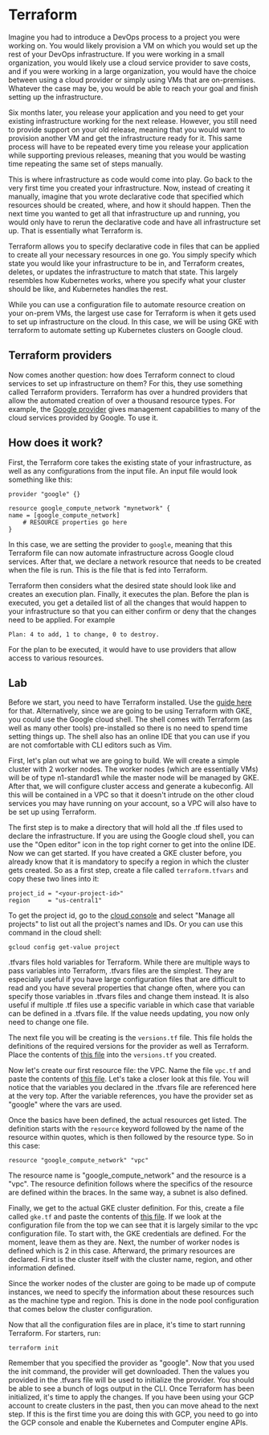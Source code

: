 # Terraform

Imagine you had to introduce a DevOps process to a project you were working on. You would likely provision a VM on which you would set up the rest of your DevOps infrastructure. If you were working in a small organization, you would likely use a cloud service provider to save costs, and if you were working in a large organization, you would have the choice between using a cloud provider or simply using VMs that are on-premises. Whatever the case may be, you would be able to reach your goal and finish setting up the infrastructure.

Six months later, you release your application and you need to get your existing infrastructure working for the next release. However, you still need to provide support on your old release, meaning that you would want to provision another VM and get the infrastructure ready for it. This same process will have to be repeated every time you release your application while supporting previous releases, meaning that you would be wasting time repeating the same set of steps manually.

This is where infrastructure as code would come into play. Go back to the very first time you created your infrastructure. Now, instead of creating it manually, imagine that you wrote declarative code that specified which resources should be created, where, and how it should happen. Then the next time you wanted to get all that infrastructure up and running, you would only have to rerun the declarative code and have all infrastructure set up. That is essentially what Terraform is.

Terraform allows you to specify declarative code in files that can be applied to create all your necessary resources in one go. You simply specify which state you would like your infrastructure to be in, and Terraform creates, deletes, or updates the infrastructure to match that state. This largely resembles how Kubernetes works, where you specify what your cluster should be like, and Kubernetes handles the rest.

While you can use a configuration file to automate resource creation on your on-prem VMs, the largest use case for Terraform is when it gets used to set up infrastructure on the cloud. In this case, we will be using GKE with terraform to automate setting up Kubernetes clusters on Google cloud.

## Terraform providers

Now comes another question: how does Terraform connect to cloud services to set up infrastructure on them? For this, they use something called Terraform providers. Terraform has over a hundred providers that allow the automated creation of over a thousand resource types. For example, the [Google provider](https://registry.terraform.io/providers/hashicorp/google/4.47.0) gives management capabilities to many of the cloud services provided by Google. To use it.

## How does it work?

First, the Terraform core takes the existing state of your infrastructure, as well as any configurations from the input file. An input file would look something like this:

```
provider "google" {}

resource google_compute_network "mynetwork" {
name = [google_compute_network]
    # RESOURCE properties go here
}
```

In this case, we are setting the provider to `google`, meaning that this Terraform file can now automate infrastructure across Google cloud services. After that, we declare a network resource that needs to be created when the file is run. This is the file that is fed into Terraform.

Terraform then considers what the desired state should look like and creates an execution plan. Finally, it executes the plan. Before the plan is executed, you get a detailed list of all the changes that would happen to your infrastructure so that you can either confirm or deny that the changes need to be applied. For example

```
Plan: 4 to add, 1 to change, 0 to destroy.
```

For the plan to be executed, it would have to use providers that allow access to various resources.

## Lab

Before we start, you need to have Terraform installed. Use the [guide here](https://developer.hashicorp.com/terraform/tutorials/aws-get-started/install-cli) for that. Alternatively, since we are going to be using Terraform with GKE, you could use the Google cloud shell. The shell comes with Terraform (as well as many other tools) pre-installed so there is no need to spend time setting things up. The shell also has an online IDE that you can use if you are not comfortable with CLI editors such as Vim.

First, let's plan out what we are going to build. We will create a simple cluster with 2 worker nodes. The worker nodes (which are essentially VMs) will be of type n1-standard1 while the master node will be managed by GKE. After that, we will configure cluster access and generate a kubeconfig. All this will be contained in a VPC so that it doesn't intrude on the other cloud services you may have running on your account, so a VPC will also have to be set up using Terraform.

The first step is to make a directory that will hold all the .tf files used to declare the infrastructure. If you are using the Google cloud shell, you can use the "Open editor" icon in the top right corner to get into the online IDE. Now we can get started. If you have created a GKE cluster before, you already know that it is mandatory to specify a region in which the cluster gets created. So as a first step, create a file called `terraform.tfvars` and copy these two lines into it:

```
project_id = "<your-project-id>"
region     = "us-central1"
```

To get the project id, go to the [cloud console](https://console.cloud.google.com/apis/dashboard) and select "Manage all projects" to list out all the project's names and IDs. Or you can use this command in the cloud shell:

```
gcloud config get-value project
```

.tfvars files hold variables for Terraform. While there are multiple ways to pass variables into Terraform, .tfvars files are the simplest. They are especially useful if you have large configuration files that are difficult to read and you have several properties that change often, where you can specify those variables in .tfvars files and change them instead. It is also useful if multiple .tf files use a specific variable in which case that variable can be defined in a .tfvars file. If the value needs updating, you now only need to change one file.

The next file you will be creating is the `versions.tf` file. This file holds the definitions of the required versions for the provider as well as Terraform. Place the contents of [this file](https://github.com/hashicorp/learn-terraform-provision-gke-cluster/blob/main/versions.tf) into the `versions.tf` you created.

Now let's create our first resource file: the VPC. Name the file `vpc.tf` and paste the contents of [this file](https://github.com/hashicorp/learn-terraform-provision-gke-cluster/blob/main/vpc.tf). Let's take a closer look at this file. You will notice that the variables you declared in the .tfvars file are referenced here at the very top. After the variable references, you have the provider set as "google" where the vars are used.

Once the basics have been defined, the actual resources get listed. The definition starts with the `resource` keyword followed by the name of the resource within quotes, which is then followed by the resource type. So in this case:

```
resource "google_compute_network" "vpc"
```

The resource name is "google_compute_network" and the resource is a "vpc". The resource definition follows where the specifics of the resource are defined within the braces. In the same way, a subnet is also defined.

Finally, we get to the actual GKE cluster definition. For this, create a file called `gke.tf` and paste the contents of [this file](https://github.com/hashicorp/learn-terraform-provision-gke-cluster/blob/main/gke.tf). If we look at the configuration file from the top we can see that it is largely similar to the vpc configuration file. To start with, the GKE credentials are defined. For the moment, leave them as they are. Next, the number of worker nodes is defined which is 2 in this case. Afterward, the primary resources are declared. First is the cluster itself with the cluster name, region, and other information defined.

Since the worker nodes of the cluster are going to be made up of compute instances, we need to specify the information about these resources such as the machine type and region. This is done in the node pool configuration that comes below the cluster configuration.

Now that all the configuration files are in place, it's time to start running Terraform. For starters, run:

```
terraform init
```

Remember that you specified the provider as "google". Now that you used the init command, the provider will get downloaded. Then the values you provided in the .tfvars file will be used to initialize the provider. You should be able to see a bunch of logs output in the CLI. Once Terraform has been initialized, it's time to apply the changes. If you have been using your GCP account to create clusters in the past, then you can move ahead to the next step. If this is the first time you are doing this with GCP, you need to go into the GCP console and enable the Kubernetes and Computer engine APIs.